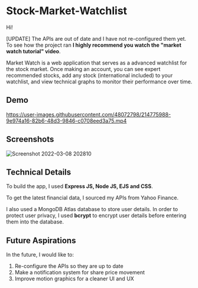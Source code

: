 # Stock-Market-Watchlist

Hi! 

[UPDATE] The APIs are out of date and I have not re-configured them yet. To see how the project ran **I highly recommend you watch the "market watch tutorial" video**. 

Market Watch is a web application that serves as a advanced watchlist for the stock market. Once making an account, you can see expert recommended stocks, add any stock (international included) to your watchlist, and view technical graphs to monitor their performance over time.

## Demo

https://user-images.githubusercontent.com/48072798/214775988-9e974a16-82b6-48d3-9846-c0708eed3a75.mp4


## Screenshots

![Screenshot 2022-03-08 202810](https://user-images.githubusercontent.com/48072798/214774380-39ce3459-19b9-4aee-8d80-694f509e4acd.png)

## Technical Details

To build the app, I used **Express JS, Node JS, EJS and CSS**. 

To get the latest financial data, I sourced my APIs from Yahoo Finance.

I also used a MongoDB Atlas database to store user details. In order to protect user privacy, I used **bcrypt** to encrypt user details before entering them into the database. 

## Future Aspirations

In the future, I would like to:

  1. Re-configure the APIs so they are up to date
  2. Make a notification system for share price movement
  3. Improve motion graphics for a cleaner UI and UX
